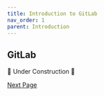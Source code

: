 ```yaml
---
title: Introduction to GitLab
nav_order: 1
parent: Introduction
---
```


## GitLab 
🚧 Under Construction 🚧

[Next Page](https://devops-education.gitlab.io//workshops/practical-classroom-workshop/course/getting-started/)